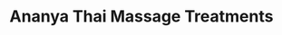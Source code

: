 ---
title: "Ananya Thai Massage Treatments"
url: /cardiff/ananya-thai-massage-treatments/
shop: massage
---